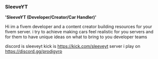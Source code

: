 ### SleeveYT

**'SleeveYT (Developer/Creator/Car Handler)'**

Hi im a fivem developer and a content creator building resources for your fivem server. i try to achieve making cars feel realistic for you servers and for them to have unique ideas on what to bring to you developer teams

discord is sleeveyt
kick is https://kick.com/sleeveyt
server i play on https://discord.gg/prodigyrp

